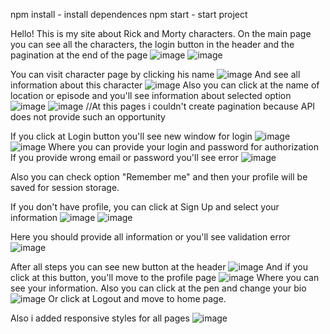 npm install - install dependences
npm start - start project

Hello! This is my site about Rick and Morty characters. On the main page you can see all the characters, the login button in the header and the pagination at the end of the page
![image](https://user-images.githubusercontent.com/39688940/204083399-2ec59f15-fdcc-40ca-833a-cf51fc96b0a1.png)
![image](https://user-images.githubusercontent.com/39688940/204083427-a72c3d70-99d4-4946-a73f-675a7486a8c9.png)

You can visit character page by clicking his name
![image](https://user-images.githubusercontent.com/39688940/204083464-3d27590f-a09f-4cc1-a1cb-e21d69279f77.png)
And see all information about this character
![image](https://user-images.githubusercontent.com/39688940/204083494-8c6a5158-b886-40e6-8bd6-321eae327969.png)
Also you can click at the name of location or episode and you'll see information about selected option
![image](https://user-images.githubusercontent.com/39688940/204083540-fda97297-5098-4cf5-8ec1-78292d833b3c.png)
![image](https://user-images.githubusercontent.com/39688940/204083549-6105b251-6894-4d87-90c1-6df2ad32ebc2.png)
//At this pages i couldn't create pagination because API does not provide such an opportunity

If you click at Login button you'll see new window for login
![image](https://user-images.githubusercontent.com/39688940/204083626-fd446141-9345-48cd-9d30-55d2d0e77af6.png)
![image](https://user-images.githubusercontent.com/39688940/204083642-5c31fa52-c839-4a6e-83e1-ee3155275fc3.png)
Where you can provide your login and password for authorization
If you provide wrong email or password you'll see error
![image](https://user-images.githubusercontent.com/39688940/204083693-7dc4105b-624d-4649-96a7-953411b8b515.png)

Also you can check option "Remember me" and then your profile will be saved for session storage.

If you don't have profile, you can click at Sign Up and select your information
![image](https://user-images.githubusercontent.com/39688940/204083792-9fcc99f7-3f23-4f66-ac16-fb112b35fce6.png)
![image](https://user-images.githubusercontent.com/39688940/204083820-0976e66f-fe6e-4ec4-b5d0-a3556fe0a78d.png)

Here you should provide all information or you'll see validation error
![image](https://user-images.githubusercontent.com/39688940/204083972-7e564dcd-be22-4c98-8f4d-ef5c5eebef21.png)

After all steps you can see new button at the header
![image](https://user-images.githubusercontent.com/39688940/204084011-5f8366e2-a563-425f-9a3f-0ed12bd11766.png)
And if you click at this button, you'll move to the profile page
![image](https://user-images.githubusercontent.com/39688940/204084064-1c460311-bcea-4262-aa7b-29e84c2ff998.png)
Where you can see your information.
Also you can click at the pen and change your bio
![image](https://user-images.githubusercontent.com/39688940/204084181-d1c2bf65-a670-4de7-a385-eee0cdd24ad4.png)
Or click at Logout and move to home page.


Also i added responsive styles for all pages
![image](https://user-images.githubusercontent.com/39688940/204084250-6deaaefc-e650-4520-b273-51d09ff0ed3e.png)



